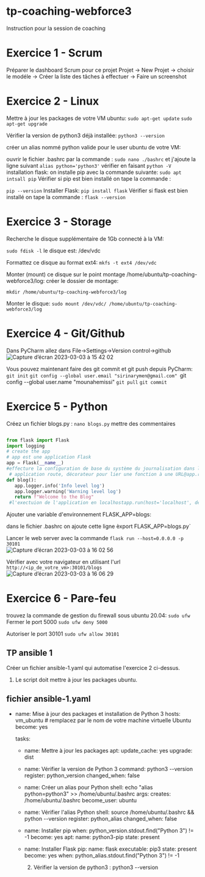 # tp-coaching-webforce3
Instruction pour la session de coaching
# Exercice 1  - Scrum 
Préparer le dashboard Scrum pour ce projet
Projet -> New Projet -> choisir le modéle
-> Créer la liste des tâches à effectuer
 -> Faire un screenshot
# Exercice 2  - Linux 
Mettre à jour les packages de votre VM ubuntu:
`sudo apt-get update`
`sudo apt-get upgrade`

Vérifier la version de python3 déjà installée:
`python3 --version`

créer un alias nommé python valide pour le user ubuntu de votre VM:

ouvrir le fichier .bashrc par la commande : `sudo nano ./bashrc` et j'ajoute la ligne suivant `alias python='python3'`
vérifier en faisant  `python -V`
 installation flask:
 on installe pip avec la commande suivante: 
 `sudo apt intsall pip`
 Vérifier si pip est bien installé on tape la commande :

`pip --version` 
Installer Flask:
 `pip install flask`
 Vérifier si flask est bien installé on tape la commande :
 `flask --version`
 # Exercice 3  - Storage 
 
 Recherche le disque supplémentaire de 1Gb connecté à la VM:
 
 `sudo fdisk -l` le disque est: /dev/vdc
 
 
 
 Formattez ce disque au format ext4:
 `mkfs -t ext4 /dev/vdc`
 
 Monter (mount) ce disque sur le point montage /home/ubuntu/tp-coaching-webforce3/log:
 créer le dossier de montage:
 
 `mkdir /home/ubuntu/tp-coaching-webforce3/log`
 
 Monter le disque:
 `sudo mount /dev/vdc/ /home/ubuntu/tp-coaching-webforce3/log`
 
# Exercice 4  - Git/Github 
Dans PyCharm allez dans File->Settings->Version control->github 
![Capture d’écran 2023-03-03 à 15 42 02](https://user-images.githubusercontent.com/122799093/222749650-389d2277-8afd-497c-ad03-3ae05092541a.png)
 
 Vous pouvez maintenant faire des git commit et git push depuis PyCharm:
 `git init`
 `git config --global user.email "sirinarymen@gmail.com"
 `git config --global user.name "mounahemissi"
 `git pull`
 `git commit`
 
 # Exercice 5  - Python
 Créez un fichier blogs.py :
 `nano blogs.py`
 mettre des commentaires 
 
 ```python
 
from flask import Flask
import logging
 # create the app
 # app est une application Flask 
 app = Flask(__name__)
 #effecture la configuration de base du système du journalisation dans la fiche "log/record.log" logging.basicConfig(filename='log/record.log', level=logging.DEBUG, format=f'%(asctime)s %(levelname)s %(name)s %(threadName)s : %(message)s')
  # application route, décorateur pour lier une fonction à une URL@app.route('/blogs')
def blog():
    app.logger.info('Info level log')
    app.logger.warning('Warning level log')
    return f"Welcome to the Blog"
  #l'exectuion de l'application en localhostapp.run(host='localhost', debug=True)
``` 
 Ajouter une variable d'environnement FLASK_APP=blogs:
 
 dans le fichier .bashrc on ajoute cette ligne èxport FLASK_APP=blogs.py`
 
 Lancer le web server avec la commande ```flask run --host=0.0.0.0 -p 30101```  
 ![Capture d’écran 2023-03-03 à 16 02 56](https://user-images.githubusercontent.com/122799093/222754171-d833b897-cc6b-4d4f-adaf-3908fd8df974.png)

Vérifier avec votre navigateur en utilisant l'url `http://<ip_de_votre_vm>:30101/blogs`
![Capture d’écran 2023-03-03 à 16 06 29](https://user-images.githubusercontent.com/122799093/222755022-1b190b87-cebd-40b6-9a8b-feb6745239c9.png)
# Exercice 6  - Pare-feu
trouvez la commande de gestion du firewall sous ubuntu 20.04:
`sudo ufw`
Fermer le port 5000
  `sudo ufw deny 5000`
  
Autoriser le port 30101
  `sudo ufw allow 30101`
  
  
 ## TP ansible 1 
Créer un fichier ansible-1.yaml qui automatise l'exercice 2 ci-dessus.  
1. Le script doit mettre à jour les packages ubuntu. 

fichier ansible-1.yaml
 ---
- name: Mise à jour des packages et installation de Python 3
  hosts: vm_ubuntu # remplacez par le nom de votre machine virtuelle Ubuntu
  become: yes

  tasks:
  - name: Mettre à jour les packages
    apt:
      update_cache: yes
      upgrade: dist

  - name: Vérifier la version de Python 3
    command: python3 --version
    register: python_version
    changed_when: false

  - name: Créer un alias pour Python
    shell: echo "alias python=python3" >> /home/ubuntu/.bashrc
    args:
      creates: /home/ubuntu/.bashrc
    become_user: ubuntu

  - name: Vérifier l'alias Python
    shell: source /home/ubuntu/.bashrc && python --version
    register: python_alias
    changed_when: false

  - name: Installer pip
    when: python_version.stdout.find("Python 3") != -1
    become: yes
    apt:
      name: python3-pip
      state: present

  - name: Installer Flask
    pip:
      name: flask
      executable: pip3
      state: present
    become: yes
    when: python_alias.stdout.find("Python 3") != -1
    
    2. Vérifier la version de python3 :
     python3 --version
